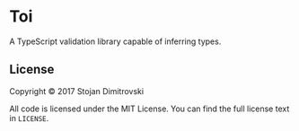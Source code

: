 # Toi

A TypeScript validation library capable of inferring types.

## License

Copyright &copy; 2017 Stojan Dimitrovski

All code is licensed under the MIT License. You can find the full license text
in `LICENSE`. 
